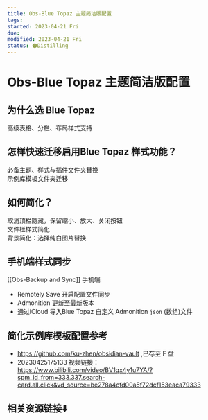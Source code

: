 ```yaml
---
title: Obs-Blue Topaz 主题简洁版配置
tags:   
started: 2023-04-21 Fri
due: 
modified: 2023-04-21 Fri
status: 🟠Distilling
---
```

# Obs-Blue Topaz 主题简洁版配置
##  为什么选 Blue Topaz
高级表格、分栏、布局样式支持
## 怎样快速迁移启用Blue Topaz 样式功能？
必备主题、样式与插件文件夹替换  
示例库模板文件夹迁移
## 如何简化？
取消顶栏隐藏，保留缩小、放大、关闭按钮  
文件栏样式简化  
背景简化：选择纯白图片替换
## 手机端样式同步
[[Obs-Backup and Sync]]
手机端
- Remotely Save 开启配置文件同步
- Admonition 更新至最新版本
- 通过iCloud 导入Blue Topaz 自定义 Admonition `json` (数组)文件
## 简化示例库模板配置参考
- https://github.com/ku-zhen/obsidian-vault ,已存至 F 盘
- 20230425175133 视频链接： https://www.bilibili.com/video/BV1qx4y1u7YA/?spm_id_from=333.337.search-card.all.click&vd_source=be278a4cfd00a5f72dcf153eaca79333
## 相关资源链接⬇️
